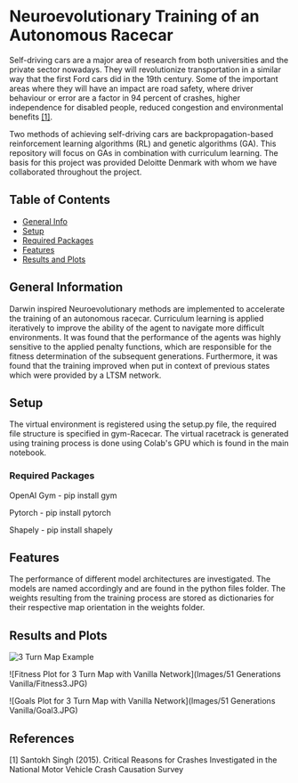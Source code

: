 # Neuroevolutionary Training of an Autonomous Racecar

Self-driving cars are a major area of research from both universities and the private sector nowadays. They will revolutionize transportation in a similar way that the first Ford cars did in the 19th century. Some of the important areas where they will have an impact are road safety, where driver behaviour or error are a factor in 94 percent of crashes, higher independence for disabled people, reduced congestion and environmental benefits [[1]](#1).

Two methods of achieving self-driving cars are backpropagation-based reinforcement learning algorithms (RL) and genetic algorithms (GA). This repository will focus on GAs in combination with curriculum learning. The basis for this project was provided Deloitte Denmark with whom we have collaborated throughout the project.



## Table of Contents
* [General Info](#general-information)
* [Setup](#setup)
* [Required Packages](#required-packages)
* [Features](#features)
* [Results and Plots](#results-and-plots)



## General Information

Darwin inspired Neuroevolutionary methods are implemented to accelerate the training of an autonomous racecar. Curriculum learning is applied iteratively to improve the ability of the agent to navigate more difficult environments. It was found that the performance of the agents was highly sensitive to the applied penalty functions, which are responsible for the fitness determination of the subsequent generations. Furthermore, it was found that the training improved when put in context of previous states which were provided by a LTSM network.  

## Setup
The virtual environment is registered using the setup.py file, the required file structure is specified in gym-Racecar. The virtual racetrack is generated using  training process is done using Colab's GPU which is found in the main notebook. 

### Required Packages

OpenAI Gym - pip install gym

Pytorch - pip install pytorch

Shapely - pip install shapely


## Features
The performance of different model architectures are investigated. The models are named accordingly and are found in the python files folder. The weights resulting from the training process are stored as dictionaries for their respective map orientation in the weights folder.


## Results and Plots
![3 Turn Map Example](Images/Map3.JPG)

![Fitness Plot for 3 Turn Map with Vanilla Network](Images/51 Generations Vanilla/Fitness3.JPG)

![Goals Plot for 3 Turn Map with Vanilla Network](Images/51 Generations Vanilla/Goal3.JPG)



## References
<a id="1">[1]</a> 
Santokh Singh (2015). 
Critical Reasons for Crashes Investigated in the National Motor Vehicle Crash Causation Survey
